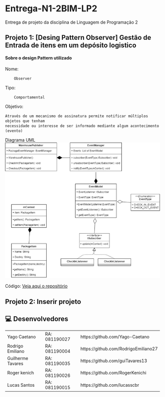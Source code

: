 # Entrega-N1-2BIM-LP2

Entrega de projeto da disciplina de Linguagem de Programação 2

## Projeto 1: [Desing Pattern Observer] Gestão de Entrada de itens em um depósito logistico

#### Sobre o design Pattern utilizado

Nome:
```
    Observer
```


Tipo:

``` 
    Comportamental
```

Objetivo:

```
Através de um mecanismo de assinatura permite notificar múltiplos objetos que tenham 
necessidade ou interesse de ser informado mediante algum acontecimento (evento)
```

Diagrama UML
![Diagrama UML](./UML_OBSERVER.jpg)

Código:
[Veja aqui o repositório](https://github.com/Yago-Caetano/Pattern_Observer_Warehouse)
 
## Projeto 2: Inserir projeto




 ## 💻 Desenvolvedores

<table>
    <tr>
        <td>Yago Caetano</td>
        <td>RA: 081190027</td>
				<td>https://github.com/Yago-Caetano</td>
    </tr>
    <tr>
        <td>Rodrigo Emiliano</td>
        <td>RA: 081190004</td>
				<td>https://github.com/RodrigoEmiliano27</td>
    </tr>
    <tr>
        <td>Guilherme Tavares</td>
        <td>RA: 081190035</td>
				<td>https://github.com/guiTavares13</td>
    </tr>
    <tr>
        <td>Roger kenich</td>
        <td>RA: 081190026</td>
				<td>https://github.com/RogerKenichi</td>
    </tr>
    <tr>
        <td>Lucas Santos</td>
        <td>RA: 081190015</td>
				<td>https://github.com/lucasscbr</td>
    </tr>
</table>
